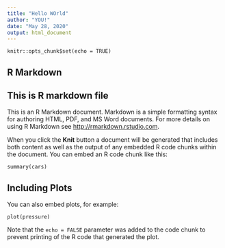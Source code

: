 ```yaml
---
title: "Hello WOrld"
author: "YOU!"
date: "May 28, 2020"
output: html_document
---
```


```{r setup, include=FALSE}
knitr::opts_chunk$set(echo = TRUE)
```

## R Markdown
## This is R markdown file 
This is an R Markdown document. Markdown is a simple formatting syntax for authoring HTML, PDF, and MS Word documents. For more details on using R Markdown see <http://rmarkdown.rstudio.com>.

When you click the **Knit** button a document will be generated that includes both content as well as the output of any embedded R code chunks within the document. You can embed an R code chunk like this:

```{r cars}
summary(cars)
```

## Including Plots

You can also embed plots, for example:

```{r pressure, echo=FALSE}
plot(pressure)
```

Note that the `echo = FALSE` parameter was added to the code chunk to prevent printing of the R code that generated the plot.
